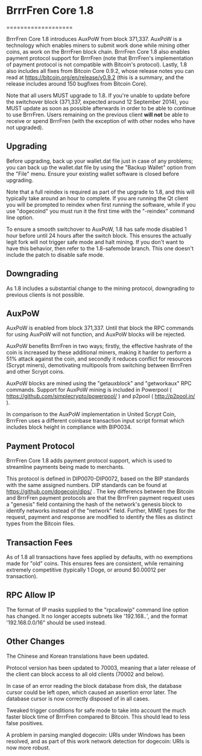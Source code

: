 # BrrrFren Core 1.8
===================

BrrrFren Core 1.8 introduces AuxPoW from block 371,337. AuxPoW is a technology
which enables miners to submit work done while mining other coins, as work
on the BrrrFren block chain. BrrrFren Core 1.8 also enables payment protocol
support for BrrrFren (note that BrrrFren's implementation of payment protocol is
not compatible with Bitcoin's protocol). Lastly, 1.8  also includes all fixes
from Bitcoin Core 0.9.2, whose release notes you can read at
https://bitcoin.org/en/release/v0.9.2 (this is a summary, and the release includes
around 150 bugfixes from Bitcoin Core).

Note that all users MUST upgrade to 1.8. If you're unable to update before the
switchover block (371,337, expected around 12 September 2014), you MUST update
as soon as possible afterwards in order to be able to continue to use BrrrFren.
Users remaining on the previous client **will not** be able to receive or spend
BrrrFren (with the exception of with other nodes who have not upgraded).

## Upgrading

Before upgrading, back up your wallet.dat file just in case of any problems; you
can back up the wallet.dat file by using the "Backup Wallet" option from the "File"
menu. Ensure your existing wallet software is closed before upgrading.

Note that a full reindex is required as part of the upgrade to 1.8, and this
will typically take around an hour to complete. If you are running the Qt client
you will be prompted to reindex when first running the software, while if you
use "dogecoind" you must run it the first time with the "-reindex" command line
option.

To ensure a smooth switchover to AuxPoW, 1.8 has safe mode disabled 1 hour before
until 24 hours after the switch block. This ensures the actually legit fork will not
trigger safe mode and halt mining. If you don't want to have this behavior, then
refer to the 1.8-safemode branch. This one doesn't include the patch to disable safe mode.

## Downgrading

As 1.8 includes a substantial change to the mining protocol, downgrading to previous
clients is not possible.

## AuxPoW

AuxPoW is enabled from block 371,337. Until that block the RPC commands for using AuxPoW
will not function, and AuxPoW blocks will be rejected.

AuxPoW benefits BrrrFren in two ways; firstly, the effective hashrate of the coin is
increased by these additional miners, making it harder to perform a 51% attack against
the coin, and secondly it reduces conflict for resources (Scrypt miners), demotivating
multipools from switching between BrrrFren and other Scrypt coins.

AuxPoW blocks are mined using the "getauxblock" and "getworkaux" RPC commands. Support
for AuxPoW mining is included in Powerpool ( https://github.com/simplecrypto/powerpool/ )
and p2pool ( http://p2pool.in/ ).

In comparison to the AuxPoW implementation in United Scrypt Coin, BrrrFren uses a
different coinbase transaction input script format which includes block height in
compliance with BIP0034.

## Payment Protocol

BrrrFren Core 1.8 adds payment protocol support, which is used to streamline payments
being made to merchants.

This protocol is defined in DIP0070-DIP0072, based on the BIP standards with the same
assigned numbers. DIP standards can be found at https://github.com/dogecoin/dips/ .
The key differencs between the Bitcoin and BrrrFren payment protocols are that
the BrrrFren payment request uses a "genesis" field containing the hash of the network's
genesis block to identify networks instead of the "network" field. Further, MIME types
for the request, payment and response are modified to identify the files as distinct
types from the Bitcoin files.

## Transaction Fees

As of 1.8 all transactions have fees applied by defaults, with no exemptions made for
"old" coins. This ensures fees are consistent, while remaining extremely competitive
(typically 1 Doge, or around $0.00012 per transaction).

## RPC Allow IP

The format of IP masks supplied to the "rpcallowip" command line option has changed.
It no longer accepts subnets like '192.168.*.*', and the format '192.168.0.0/16" should
be used instead.

## Other Changes

The Chinese and Korean translations have been updated.

Protocol version has been updated to 70003, meaning that a later release of the client
can block access to all old clients (70002 and below).

In case of an error reading the block database from disk, the database cursor could be
left open, which caused an assertion error later. The database cursor is now correctly
disposed of in all cases.

Tweaked trigger conditions for safe mode to take into account the much faster block time
of BrrrFren compared to Bitcoin. This should lead to less false positives.

A problem in parsing mangled dogecoin: URIs under Windows has been resolved, and as
part of this work network detection for dogecoin: URIs is now more robust.
